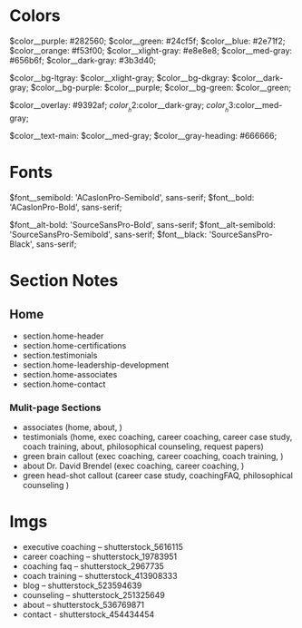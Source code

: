 # Colors
$color__purple: #282560;
$color__green: #24cf5f;
$color__blue: #2e71f2;
$color__orange: #f53f00;
$color__xlight-gray: #e8e8e8;
$color__med-gray: #656b6f;
$color__dark-gray: #3b3d40;

$color__bg-ltgray: $color__xlight-gray;
$color__bg-dkgray: $color__dark-gray;
$color__bg-purple: $color__purple;
$color__bg-green: $color__green;

$color__overlay: #9392af;
$color__h2:$color__dark-gray;
$color__h3:$color__med-gray;

$color__text-main: $color__med-gray;
$color__gray-heading: #666666;

# Fonts

$font__semibold: 'ACaslonPro-Semibold', sans-serif;
$font__bold: 'ACaslonPro-Bold', sans-serif;

$font__alt-bold: 'SourceSansPro-Bold', sans-serif;
$font__alt-semibold: 'SourceSansPro-Semibold', sans-serif;
$font__black: 'SourceSansPro-Black', sans-serif;


# Section Notes
## Home
- section.home-header
- section.home-certifications
- section.testimonials
- section.home-leadership-development
- section.home-associates
- section.home-contact

### Mulit-page Sections
- associates (home, about, )
- testimonials (home, exec coaching, career coaching, career case study, coach training, about, philosophical counseling, request papers)
- green brain callout (exec coaching, career coaching, coach training, )
- about Dr. David Brendel (exec coaching, career coaching, )
- green head-shot callout (career case study, coachingFAQ, philosophical counseling )

# Imgs
- executive coaching – shutterstock_5616115
- career coaching – shutterstock_19783951
- coaching faq – shutterstock_2967735
- coach training – shutterstock_413908333
- blog – shutterstock_523594639
- counseling – shutterstock_251325649
- about – shutterstock_536769871
- contact - shutterstock_454434454


